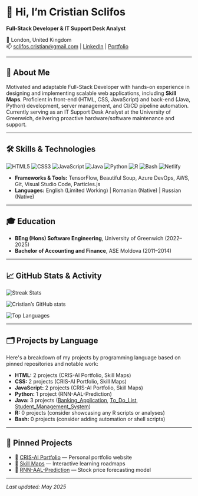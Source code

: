 # 👋 Hi, I’m Cristian Sclifos

**Full-Stack Developer & IT Support Desk Analyst**

📍 London, United Kingdom  
📫 sclifos.cristian@gmail.com | [LinkedIn](https://www.linkedin.com/in/cristian-sclifos-01525b162) | [Portfolio](https://cris-ai.com)

---

## 🔎 About Me

Motivated and adaptable Full-Stack Developer with hands-on experience in designing and implementing scalable web applications, including **Skill Maps**. Proficient in front-end (HTML, CSS, JavaScript) and back-end (Java, Python) development, server management, and CI/CD pipeline automation. Currently serving as an IT Support Desk Analyst at the University of Greenwich, delivering proactive hardware/software maintenance and support.

---

## 🛠️ Skills & Technologies

![HTML5](https://img.shields.io/badge/-HTML5-E34F26?logo=html5) ![CSS3](https://img.shields.io/badge/-CSS3-1572B6?logo=css3) ![JavaScript](https://img.shields.io/badge/-JavaScript-F7DF1E?logo=javascript) ![Java](https://img.shields.io/badge/-Java-007396?logo=java) ![Python](https://img.shields.io/badge/-Python-3776AB?logo=python) ![R](https://img.shields.io/badge/-R-276DC3?logo=r) ![Bash](https://img.shields.io/badge/-Bash-4EAA25?logo=gnu-bash) ![Netlify](https://img.shields.io/badge/-Netlify-00C7B7?logo=netlify)

- **Frameworks & Tools:** TensorFlow, Beautiful Soup, Azure DevOps, AWS, Git, Visual Studio Code, Particles.js
- **Languages:** English (Limited Working) | Romanian (Native) | Russian (Native)

---

## 🎓 Education

- **BEng (Hons) Software Engineering**, University of Greenwich (2022–2025)
- **Bachelor of Accounting and Finance**, ASE Moldova (2011–2014)

---

## 📈 GitHub Stats & Activity

![Streak Stats](https://github-readme-streak-stats.herokuapp.com/?user=CSwebD&theme=dark&hide_border=true)

![Cristian’s GitHub stats](https://github-readme-stats.vercel.app/api?username=CSwebD&show_icons=true&theme=dark&include_all_commits=true&count_private=true)  

![Top Languages](https://github-readme-stats.vercel.app/api/top-langs/?username=CSwebD&layout=compact&theme=dark)

---

## 🗂️ Projects by Language

Here's a breakdown of my projects by programming language based on pinned repositories and notable work:

- **HTML:** 2 projects (CRIS-AI Portfolio, Skill Maps)
- **CSS:** 2 projects (CRIS-AI Portfolio, Skill Maps)
- **JavaScript:** 2 projects (CRIS-AI Portfolio, Skill Maps)
- **Python:** 1 project (RNN-AAL-Prediction)
- **Java:** 3 projects ([Banking_Application](https://github.com/CSwebD/Banking_Application_in_java), [To_Do_List](https://github.com/CSwebD/To_Do_List_in_Java), [Student_Management_System](https://github.com/CSwebD/Student_Management_System_in_java))
- **R:** 0 projects (consider showcasing any R scripts or analyses)
- **Bash:** 0 projects (consider adding automation or shell scripts)

---

## 📌 Pinned Projects

- 🔗 [CRIS-AI Portfolio](https://cris-ai.com) — Personal portfolio website
- 🔗 [Skill Maps](https://skill-maps.com) — Interactive learning roadmaps
- 🔗 [RNN-AAL-Prediction](https://github.com/CSwebD/RNN-AAL-Prediction) — Stock price forecasting model

---

*Last updated: May 2025*

